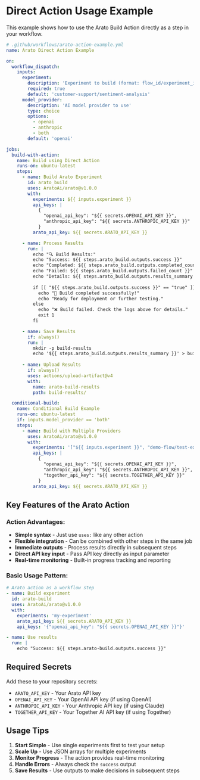 # Direct Action Usage Example

This example shows how to use the Arato Build Action directly as a step in your workflow.

```yaml
# .github/workflows/arato-action-example.yml
name: Arato Direct Action Example

on:
  workflow_dispatch:
    inputs:
      experiment:
        description: 'Experiment to build (format: flow_id/experiment_id)'
        required: true
        default: 'customer-support/sentiment-analysis'
      model_provider:
        description: 'AI model provider to use'
        type: choice
        options:
          - openai
          - anthropic
          - both
        default: 'openai'

jobs:
  build-with-action:
    name: Build using Direct Action
    runs-on: ubuntu-latest
    steps:
      - name: Build Arato Experiment
        id: arato_build
        uses: AratoAi/arato@v1.0.0
        with:
          experiments: ${{ inputs.experiment }}
          api_keys: |
            {
              "openai_api_key": "${{ secrets.OPENAI_API_KEY }}",
              "anthropic_api_key": "${{ secrets.ANTHROPIC_API_KEY }}"
            }
          arato_api_key: ${{ secrets.ARATO_API_KEY }}

      - name: Process Results
        run: |
          echo "🔍 Build Results:"
          echo "Success: ${{ steps.arato_build.outputs.success }}"
          echo "Completed: ${{ steps.arato_build.outputs.completed_count }}"
          echo "Failed: ${{ steps.arato_build.outputs.failed_count }}"
          echo "Details: ${{ steps.arato_build.outputs.results_summary }}"
          
          if [[ "${{ steps.arato_build.outputs.success }}" == "true" ]]; then
            echo "🎉 Build completed successfully!"
            echo "Ready for deployment or further testing."
          else
            echo "❌ Build failed. Check the logs above for details."
            exit 1
          fi

      - name: Save Results
        if: always()
        run: |
          mkdir -p build-results
          echo '${{ steps.arato_build.outputs.results_summary }}' > build-results/summary.json
          
      - name: Upload Results
        if: always()
        uses: actions/upload-artifact@v4
        with:
          name: arato-build-results
          path: build-results/

  conditional-build:
    name: Conditional Build Example
    runs-on: ubuntu-latest
    if: inputs.model_provider == 'both'
    steps:
      - name: Build with Multiple Providers
        uses: AratoAi/arato@v1.0.0
        with:
          experiments: '["${{ inputs.experiment }}", "demo-flow/test-experiment"]'
          api_keys: |
            {
              "openai_api_key": "${{ secrets.OPENAI_API_KEY }}",
              "anthropic_api_key": "${{ secrets.ANTHROPIC_API_KEY }}",
              "together_api_key": "${{ secrets.TOGETHER_API_KEY }}"
            }
          arato_api_key: ${{ secrets.ARATO_API_KEY }}
```

## Key Features of the Arato Action

### Action Advantages:
- **Simple syntax** - Just use `uses:` like any other action
- **Flexible integration** - Can be combined with other steps in the same job
- **Immediate outputs** - Process results directly in subsequent steps
- **Direct API key input** - Pass API key directly as input parameter
- **Real-time monitoring** - Built-in progress tracking and reporting

### Basic Usage Pattern:
```yaml
# Arato action as a workflow step
- name: Build experiment
  id: arato-build
  uses: AratoAi/arato@v1.0.0
  with:
    experiments: 'my-experiment'
    arato_api_key: ${{ secrets.ARATO_API_KEY }}
    api_keys: '{"openai_api_key": "${{ secrets.OPENAI_API_KEY }}"}'

- name: Use results
  run: |
    echo "Success: ${{ steps.arato-build.outputs.success }}"
```

## Required Secrets

Add these to your repository secrets:

- `ARATO_API_KEY` - Your Arato API key
- `OPENAI_API_KEY` - Your OpenAI API key (if using OpenAI)
- `ANTHROPIC_API_KEY` - Your Anthropic API key (if using Claude)
- `TOGETHER_API_KEY` - Your Together AI API key (if using Together)

## Usage Tips

1. **Start Simple** - Use single experiments first to test your setup
2. **Scale Up** - Use JSON arrays for multiple experiments
3. **Monitor Progress** - The action provides real-time monitoring
4. **Handle Errors** - Always check the `success` output
5. **Save Results** - Use outputs to make decisions in subsequent steps
